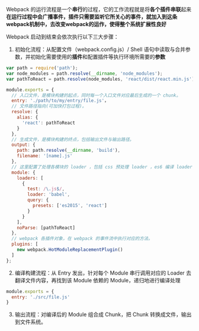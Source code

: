 Webpack 的运行流程是一个**串行**的过程，它的工作流程就是将**各个插件串联**起来
**在运行过程中会广播事件，插件只需要监听它所关心的事件，就加入到这条webpack机制中，去改变webpack的运作，使得整个系统扩展性良好**

Webpack 启动到结束会依次执行以下三大步骤：
1. 初始化流程：从配置文件（webpack.config.js）/ Shell 语句中读取与合并参数，并初始化需要使用的**插件**和配置插件等执行环境所需要的**参数**
```javascript
var path = require('path');
var node_modules = path.resolve(__dirname, 'node_modules');
var pathToReact = path.resolve(node_modules, 'react/dist/react.min.js');

module.exports = {
  // 入口文件，是模块构建的起点，同时每一个入口文件对应最后生成的一个 chunk。
  entry: './path/to/my/entry/file.js'，
  // 文件路径指向(可加快打包过程)。
  resolve: {
    alias: {
      'react': pathToReact
    }
  },
  // 生成文件，是模块构建的终点，包括输出文件与输出路径。
  output: {
    path: path.resolve(__dirname, 'build'),
    filename: '[name].js'
  },
  // 这里配置了处理各模块的 loader ，包括 css 预处理 loader ，es6 编译 loader，图片处理 loader。
  module: {
    loaders: [
      {
        test: /\.js$/,
        loader: 'babel',
        query: {
          presets: ['es2015', 'react']
        }
      }
    ],
    noParse: [pathToReact]
  },
  // webpack 各插件对象，在 webpack 的事件流中执行对应的方法。
  plugins: [
    new webpack.HotModuleReplacementPlugin()
  ]
};
```
2. 编译构建流程：从 Entry 发出，针对每个 Module 串行调用对应的 Loader 去翻译文件内容，再找到该 Module 依赖的 Module，递归地进行编译处理
```javascript
module.exports = {
  entry: './src/file.js'
}
```
3. 输出流程：对编译后的 Module 组合成 Chunk，把 Chunk 转换成文件，输出到文件系统。